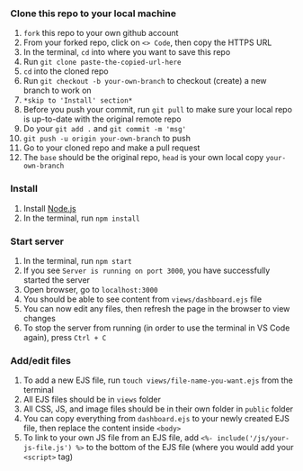 ### Clone this repo to your local machine
1. `fork` this repo to your own github account
2. From your forked repo, click on `<> Code`, then copy the HTTPS URL
3. In the terminal, `cd` into where you want to save this repo
4. Run `git clone paste-the-copied-url-here`
5. `cd` into the cloned repo
6. Run `git checkout -b your-own-branch` to checkout (create) a new branch to work on
7. `*skip to 'Install' section*`
8. Before you push your commit, run `git pull` to make sure your local repo is up-to-date with the original remote repo
9. Do your `git add .` and `git commit -m 'msg'`
10. `git push -u origin your-own-branch` to push
11. Go to your cloned repo and make a pull request
12. The `base` should be the original repo, `head` is your own local copy `your-own-branch`

### Install
1. Install [Node.js](https://nodejs.org/en)
2. In the terminal, run `npm install`

### Start server
1. In the terminal, run `npm start`
2. If you see `Server is running on port 3000`, you have successfully started the server 
3. Open browser, go to `localhost:3000`
4. You should be able to see content from `views/dashboard.ejs` file
5. You can now edit any files, then refresh the page in the browser to view changes
6. To stop the server from running (in order to use the terminal in VS Code again), press `Ctrl + C`

### Add/edit files
1. To add a new EJS file, run `touch views/file-name-you-want.ejs` from the terminal
2. All EJS files should be in `views` folder
3. All CSS, JS, and image files should be in their own folder in `public` folder
4. You can copy everything from `dashboard.ejs` to your newly created EJS file, then replace the content inside `<body>`
5. To link to your own JS file from an EJS file, add `<%- include('/js/your-js-file.js') %>` to the bottom of the EJS file (where you would add your `<script>` tag)